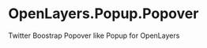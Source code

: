 OpenLayers.Popup.Popover
========================

Twitter Boostrap Popover like Popup for OpenLayers